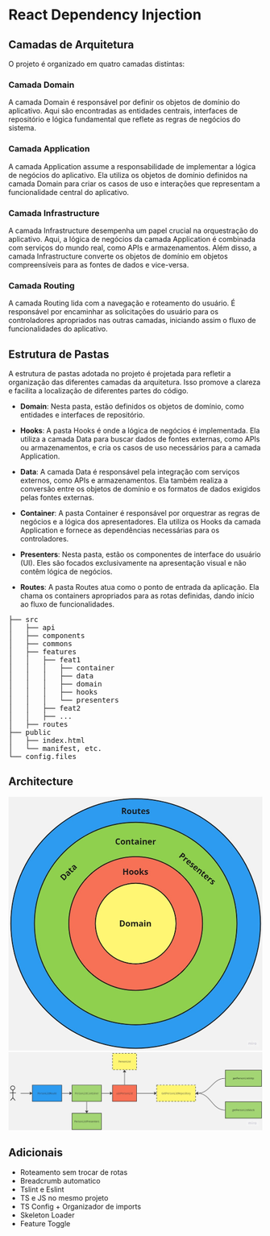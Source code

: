 # React Dependency Injection

## Camadas de Arquitetura

O projeto é organizado em quatro camadas distintas:

### Camada Domain

A camada Domain é responsável por definir os objetos de domínio do aplicativo.
Aqui são encontradas as entidades centrais, interfaces de repositório e lógica
fundamental que reflete as regras de negócios do sistema.

### Camada Application

A camada Application assume a responsabilidade de implementar a lógica de
negócios do aplicativo. Ela utiliza os objetos de domínio definidos na camada
Domain para criar os casos de uso e interações que representam a funcionalidade
central do aplicativo.

### Camada Infrastructure

A camada Infrastructure desempenha um papel crucial na orquestração do
aplicativo. Aqui, a lógica de negócios da camada Application é combinada com
serviços do mundo real, como APIs e armazenamentos. Além disso, a camada
Infrastructure converte os objetos de domínio em objetos compreensíveis para as
fontes de dados e vice-versa.

### Camada Routing

A camada Routing lida com a navegação e roteamento do usuário. É responsável por
encaminhar as solicitações do usuário para os controladores apropriados nas
outras camadas, iniciando assim o fluxo de funcionalidades do aplicativo.

## Estrutura de Pastas

A estrutura de pastas adotada no projeto é projetada para refletir a organização
das diferentes camadas da arquitetura. Isso promove a clareza e facilita a
localização de diferentes partes do código.

- **Domain**: Nesta pasta, estão definidos os objetos de domínio, como entidades
  e interfaces de repositório.

- **Hooks**: A pasta Hooks é onde a lógica de negócios é implementada. Ela
  utiliza a camada Data para buscar dados de fontes externas, como APIs ou
  armazenamentos, e cria os casos de uso necessários para a camada Application.

- **Data**: A camada Data é responsável pela integração com serviços externos,
  como APIs e armazenamentos. Ela também realiza a conversão entre os objetos de
  domínio e os formatos de dados exigidos pelas fontes externas.

- **Container**: A pasta Container é responsável por orquestrar as regras de
  negócios e a lógica dos apresentadores. Ela utiliza os Hooks da camada
  Application e fornece as dependências necessárias para os controladores.

- **Presenters**: Nesta pasta, estão os componentes de interface do usuário
  (UI). Eles são focados exclusivamente na apresentação visual e não contêm
  lógica de negócios.

- **Routes**: A pasta Routes atua como o ponto de entrada da aplicação. Ela
  chama os containers apropriados para as rotas definidas, dando início ao fluxo
  de funcionalidades.

<pre>
├── src
│   ├── api
│   ├── components
│   ├── commons
│   ├── features
│   │   ├── feat1
│   │   │   ├── container
│   │   │   ├── data
│   │   │   ├── domain
│   │   │   ├── hooks
│   │   │   └── presenters
│   │   ├── feat2
│   │   ├── ...
│   ├── routes
├── public
│   ├── index.html
│   └── manifest, etc.
└── config.files
</pre>

## Architecture

<img src="./resources/layers.jpg" />
<img src="./resources/architecture.jpg" />

## Adicionais

- Roteamento sem trocar de rotas
- Breadcrumb automatico
- Tslint e Eslint
- TS e JS no mesmo projeto
- TS Config + Organizador de imports
- Skeleton Loader
- Feature Toggle
